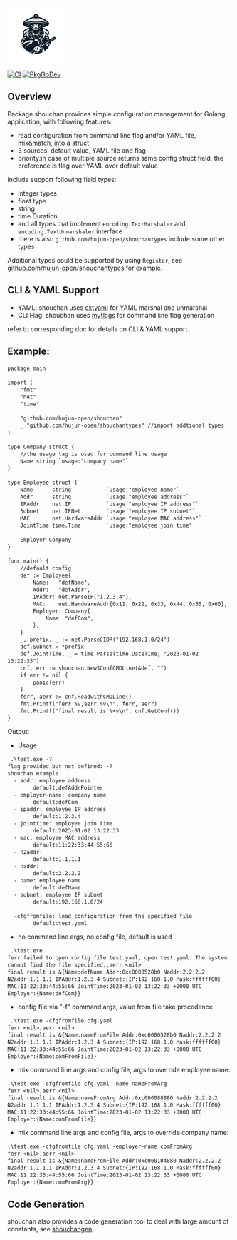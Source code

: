 ![shouchan](./logo128.png)

[![CI](https://github.com/hujun-open/shouchan/actions/workflows/main.yml/badge.svg)](https://github.com/hujun-open/shouchan/actions/workflows/main.yml)
[![PkgGoDev](https://pkg.go.dev/badge/github.com/hujun-open/shouchan)](https://pkg.go.dev/github.com/hujun-open/shouchan)

## Overview
Package shouchan provides simple configuration management for Golang application, with following features:

  - read configuration from command line flag and/or YAML file, mix&match, into a struct
  - 3 sources: default value, YAML file and flag
  - priority:in case of multiple source returns same config struct field, the preference is flag over YAML over default value

include support following field types:
- integer types
- float type
- string
- time.Duration
- and all types that implement `encoding.TextMarshaler` and `encoding.TextUnmarshaler` interface
- there is also `github.com/hujun-open/shouchantypes` include some other types

Additional types could be supported by using `Register`, see [github.com/hujun-open/shouchantypes](https://github.com/hujun-open/shouchantypes) for example. 

## CLI & YAML Support

- YAML: shouchan uses [extyaml](https://pkg.go.dev/github.com/hujun-open/extyaml) for YAML marshal and unmarshal 
- CLI Flag: shouchan uses [myflags](https://pkg.go.dev/github.com/hujun-open/myflags) for command line flag generation

refer to corresponding doc for details on CLI & YAML support. 


## Example:
```
package main

import (
	"fmt"
	"net"
	"time"

	"github.com/hujun-open/shouchan"
	_ "github.com/hujun-open/shouchantypes" //import addtional types
)

type Company struct {
	//the usage tag is used for command line usage
	Name string `usage:"company name"`
}

type Employee struct {
	Name      string           `usage:"employee name"`
	Addr      string           `usage:"employee address"`
	IPAddr    net.IP           `usage:"employee IP address"`
	Subnet    net.IPNet        `usage:"employee IP subnet"`
	MAC       net.HardwareAddr `usage:"employee MAC address"`
	JointTime time.Time        `usage:"employee join time"`

	Employer Company
}

func main() {
	//default config
	def := Employee{
		Name:   "defName",
		Addr:   "defAddr",
		IPAddr: net.ParseIP("1.2.3.4"),
		MAC:    net.HardwareAddr{0x11, 0x22, 0x33, 0x44, 0x55, 0x66},
		Employer: Company{
			Name: "defCom",
		},
	}
	_, prefix, _ := net.ParseCIDR("192.168.1.0/24")
	def.Subnet = *prefix
	def.JointTime, _ = time.Parse(time.DateTime, "2023-01-02 13:22:33")
	cnf, err := shouchan.NewSConfCMDLine(&def, "")
	if err != nil {
		panic(err)
	}
	ferr, aerr := cnf.ReadwithCMDLine()
	fmt.Printf("ferr %v,aerr %v\n", ferr, aerr)
	fmt.Printf("final result is %+v\n", cnf.GetConf())
}
```
Output:

- Usage
```	
 .\test.exe -?
flag provided but not defined: -?
shouchan example
  - addr: employee address
        default:defAddrPointer
  - employer-name: company name
        default:defCom
  - ipaddr: employee IP address
        default:1.2.3.4
  - jointtime: employee join time
        default:2023-01-02 13:22:33
  - mac: employee MAC address
        default:11:22:33:44:55:66
  - n2addr:
        default:1.1.1.1
  - naddr:
        default:2.2.2.2
  - name: employee name
        default:defName
  - subnet: employee IP subnet
        default:192.168.1.0/24

  -cfgfromfile: load configuration from the specified file
        default:test.yaml
```    

- no command line args, no config file, default is used
```
 .\test.exe   
ferr failed to open config file test.yaml, open test.yaml: The system cannot find the file specified.,aerr <nil>
final result is &{Name:defName Addr:0xc0000528b0 Naddr:2.2.2.2 N2addr:1.1.1.1 IPAddr:1.2.3.4 Subnet:{IP:192.168.1.0 Mask:ffffff00} MAC:11:22:33:44:55:66 JointTime:2023-01-02 13:22:33 +0000 UTC Employer:{Name:defCom}}
```

- config file via "-f" command args, value from file take procedence
```
 .\test.exe -cfgfromfile cfg.yaml
ferr <nil>,aerr <nil>
final result is &{Name:nameFromFile Addr:0xc0000528b0 Naddr:2.2.2.2 N2addr:1.1.1.1 IPAddr:1.2.3.4 Subnet:{IP:192.168.1.0 Mask:ffffff00} MAC:11:22:33:44:55:66 JointTime:2023-01-02 13:22:33 +0000 UTC Employer:{Name:comFromFile}}
```
- mix command line args and config file, args to override employee name:
```
.\test.exe -cfgfromfile cfg.yaml -name nameFromArg
ferr <nil>,aerr <nil>
final result is &{Name:nameFromArg Addr:0xc000088880 Naddr:2.2.2.2 N2addr:1.1.1.1 IPAddr:1.2.3.4 Subnet:{IP:192.168.1.0 Mask:ffffff00} MAC:11:22:33:44:55:66 JointTime:2023-01-02 13:22:33 +0000 UTC Employer:{Name:comFromFile}}
```
- mix command line args and config file, args to override company name:
```
.\test.exe -cfgfromfile cfg.yaml -employer-name comFromArg
ferr <nil>,aerr <nil>
final result is &{Name:nameFromFile Addr:0xc000104880 Naddr:2.2.2.2 N2addr:1.1.1.1 IPAddr:1.2.3.4 Subnet:{IP:192.168.1.0 Mask:ffffff00} MAC:11:22:33:44:55:66 JointTime:2023-01-02 13:22:33 +0000 UTC Employer:{Name:comFromArg}}
```

## Code Generation
shouchan also provides a code generation tool to deal with large amount of constants, see [shouchangen](https://github.com/hujun-open/shouchangen).